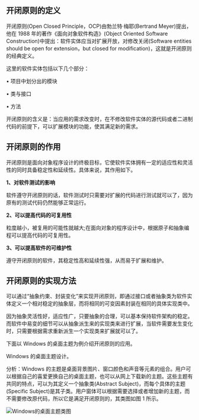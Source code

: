 

## 开闭原则的定义

开闭原则(Open Closed Principle，OCP)由勃兰特·梅耶(Bertrand Meyer)提出，他在 1988 年的著作《面向对象软件构造》(Object Oriented Software Construction)中提出：软件实体应当对扩展开放，对修改关闭(Software entities should be open for extension，but closed for modification)，这就是开闭原则的经典定义。

这里的软件实体包括以下几个部分：

• 项目中划分出的模块

• 类与接口

• 方法

开闭原则的含义是：当应用的需求改变时，在不修改软件实体的源代码或者二进制代码的前提下，可以扩展模块的功能，使其满足新的需求。

## 开闭原则的作用

开闭原则是面向对象程序设计的终极目标，它使软件实体拥有一定的适应性和灵活性的同时具备稳定性和延续性。具体来说，其作用如下。

**1、对软件测试的影响**

软件遵守开闭原则的话，软件测试时只需要对扩展的代码进行测试就可以了，因为原有的测试代码仍然能够正常运行。

**2、可以提高代码的可复用性**

粒度越小，被复用的可能性就越大;在面向对象的程序设计中，根据原子和抽象编程可以提高代码的可复用性。

**3、可以提高软件的可维护性**

遵守开闭原则的软件，其稳定性高和延续性强，从而易于扩展和维护。

## 开闭原则的实现方法

可以通过“抽象约束、封装变化”来实现开闭原则，即通过接口或者抽象类为软件实体定义一个相对稳定的抽象层，而将相同的可变因素封装在相同的具体实现类中。

因为抽象灵活性好，适应性广，只要抽象的合理，可以基本保持软件架构的稳定。而软件中易变的细节可以从抽象派生来的实现类来进行扩展，当软件需要发生变化时，只需要根据需求重新派生一个实现类来扩展就可以了。

下面以 Windows 的桌面主题为例介绍开闭原则的应用。

Windows 的桌面主题设计。

分析：Windows 的主题是桌面背景图片、窗口颜色和声音等元素的组合。用户可以根据自己的喜爱更换自己的桌面主题，也可以从网上下载新的主题。这些主题有共同的特点，可以为其定义一个抽象类(Abstract Subject)，而每个具体的主题(Specific Subject)是其子类。用户窗体可以根据需要选择或者增加新的主题，而不需要修改原代码，所以它是满足开闭原则的，其类图如图 1 所示。

![Windows的桌面主题类图](http://www.bjpowernode.com/Public/Uploads/index/itArticle/20200707/1594103439@d712246f2f5ce7dc7da8807cb92404fc.gif)

